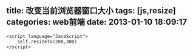 title: 改变当前浏览器窗口大小
tags: [js,resize]
categories: web前端
date: 2013-01-10 18:09:17
---
```
<script language="JavaScript">
    self.resizeTo(200,300)
</script>
```
